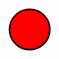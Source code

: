 <svg width="100" height="100" xmlns="http://www.w3.org/2000/svg">
  
  <circle cx="50" cy="50" r="40" stroke="black" stroke-width="3" fill="red" />
</svg>
